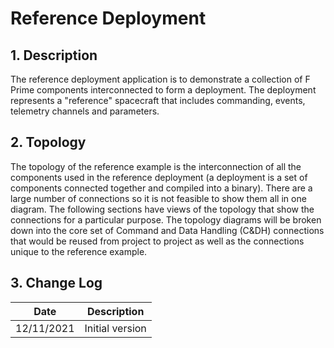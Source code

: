 # Reference Deployment

## 1. Description

The reference deployment application is to demonstrate a collection of F Prime components interconnected to form a deployment. The deployment represents a "reference" spacecraft that includes commanding, events, telemetry channels and parameters.

## 2. Topology

The topology of the reference example is the interconnection of all the components used in the reference deployment (a deployment is a set of components connected together and compiled into a binary). There are a large number of connections so it is not feasible to show them all in one diagram. The following sections have views of the topology that show the connections for a particular purpose. The topology diagrams will be broken down into the core set of Command and Data Handling (C&DH) connections that would be reused from project to project as well as the connections unique to the reference example.

## 3. Change Log

Date       | Description
---------- | -----------
12/11/2021 | Initial version



